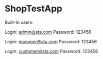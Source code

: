 # ShopTestApp
Built-In users:

Login:
admin@sta.com
Password:
123456

Login:
manager@sta.com
Password:
123456

Login:
customer@sta.com
Password:
123456
